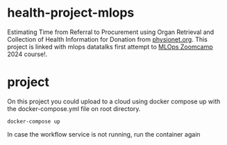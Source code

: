 # health-project-mlops

Estimating Time from Referral to Procurement using Organ Retrieval and Collection of Health Information for Donation from [physionet.org](https://doi.org/10.13026/b1c0-3506).
This project is linked with mlops datatalks first attempt to [MLOps Zoomcamp](https://github.com/DataTalksClub/mlops-zoomcamp) 2024 course!.


# project
On this project you could upload to a cloud using docker compose up with the docker-compose.yml file on root directory.

```batch
docker-compose up
```
In case the workflow service is not running, run the container again